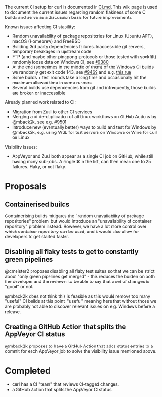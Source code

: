The current CI setup for curl is documented in [CI.md](https://github.com/curl/curl/blob/master/tests/CI.md). This wiki page is used to document the current issues regarding random flakiness of some CI builds and serve as a discussion basis for future improvements.

Known issues affecting CI stability:

* Random unavailability of package repositories for Linux (Ubuntu APT), macOS (Homebrew) and FreeBSD
* Building 3rd party dependencies failures. Inaccessible git servers, temporary breakages in upstream code
* FTP (and maybe other pingpong-protocols or those tested with sockfilt) randomly loose data on Windows CI, see [#9380](https://github.com/curl/curl/issues/9380)
* At the end (sometimes in the middle of them) of the Windows CI builds we randomly get exit code 143, see [#9469](https://github.com/curl/curl/pull/9469) and e.g. [this run](https://github.com/curl/curl/runs/8285644244)
* Some builds + test rounds take a long time and occasionally hit the maximum allowed time in some runners
* Several builds use dependencies from git and infrequently, those builds are broken or inaccessible

Already planned work related to CI:

* Migration from Zuul to other CI services
* Merging and de-duplication of all Linux workflows on GitHub Actions by @mback2k, see e.g. [#9501](https://github.com/curl/curl/pull/9501)
* Introduce new (eventually better) ways to build and test for Windows by @mback2k, e.g. using WSL for test servers on Windows or Wine for curl on Linux

Visibility issues:

* AppVeyor and Zuul both appear as a single CI job on GitHub, while still having many sub-jobs. A single :x: in the list, can then mean one to 25 failures. Flaky, or not flaky.

# Proposals

## Containerised builds

Containerising builds mitigates the "random unavailability of package repositories" problem, but would introduce an "unavailability of container repository" problem instead. However, we have a lot more control over which container repository can be used, and it would also allow for developers to get started faster.

## Disabling all flaky tests to get to constantly green pipelines

@cmeister2 proposes disabling all flaky test suites so that we can be strict about "only green pipelines get merged" - this reduces the burden on both the developer and the reviewer to be able to say that a set of changes is "good" or not.

@mback2k does not think this is feasible as this would remove too many "useful" CI builds at this point. "useful" meaning here that without those we are probably not able to discover relevant issues on e.g. Windows before a release.

## Creating a GitHub Action that splits the AppVeyor CI status

@mback2k proposes to have a GitHub Action that adds status entries to a commit for each AppVeyor job to solve the visibility issue mentioned above.

# Completed

- curl has a CI "team" that reviews CI-tagged changes.
- a GitHub Action that splits the AppVeyor CI status
